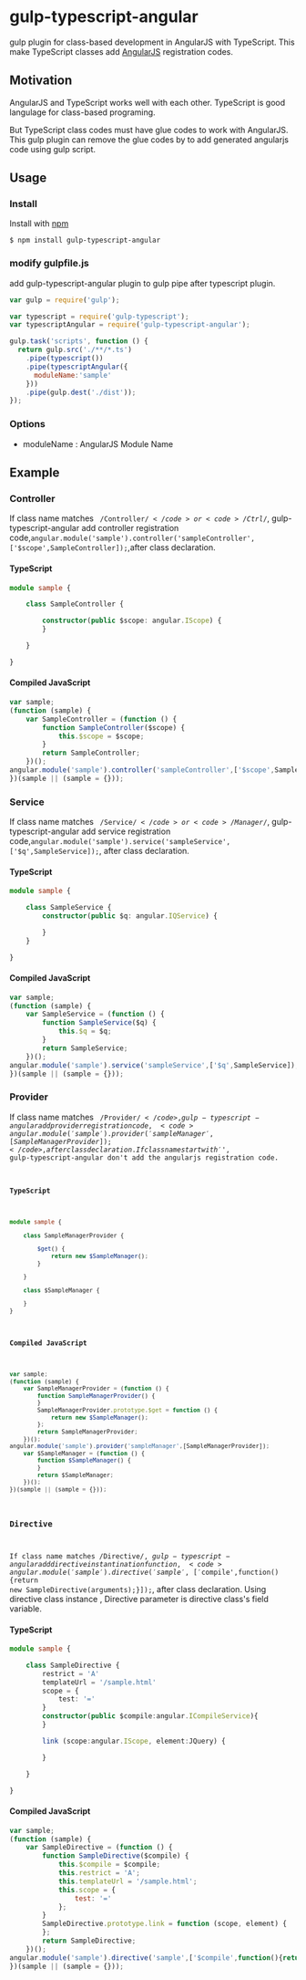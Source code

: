 # gulp-typescript-angular
gulp plugin for class-based development in AngularJS with TypeScript.
This make TypeScript classes add [AngularJS](http://angularjs.org/) registration codes.

## Motivation
AngularJS and TypeScript works well with each other.
TypeScript is good langulage for class-based programing.

But TypeScript class codes must have glue codes to work with AngularJS.
This gulp plugin can remove the glue codes by to add generated angularjs code using gulp script.

## Usage

### Install
Install with [npm](https://npmjs.org/package/gulp-typescript-angular)

```
$ npm install gulp-typescript-angular
```

### modify gulpfile.js
add gulp-typescript-angular plugin to gulp pipe after typescript plugin.

```javascript
var gulp = require('gulp');

var typescript = require('gulp-typescript');
var typescriptAngular = require('gulp-typescript-angular');

gulp.task('scripts', function () {
  return gulp.src('./**/*.ts')
    .pipe(typescript())
    .pipe(typescriptAngular({
      moduleName:'sample'
    }))
    .pipe(gulp.dest('./dist'));
});
```
### Options
 - moduleName : AngularJS Module Name

## Example
### Controller
If class name matches <code> /Controller$/</code> or <code>/Ctrl$/</code>, gulp-typescript-angular add controller registration code,<code>angular.module('sample').controller('sampleController',['$scope',SampleController]);</code>,after class declaration.

#### TypeScript
```typescript
module sample {

    class SampleController {

        constructor(public $scope: angular.IScope) {
        }

    }

}
```
#### Compiled JavaScript
```javascript
var sample;
(function (sample) {
    var SampleController = (function () {
        function SampleController($scope) {
            this.$scope = $scope;
        }
        return SampleController;
    })();
angular.module('sample').controller('sampleController',['$scope',SampleController]);
})(sample || (sample = {}));
```

### Service

If class name matches <code> /Service$/</code> or <code>/Manager$/</code>, gulp-typescript-angular add service registration code,<code>angular.module('sample').service('sampleService',['$q',SampleService]);</code>, after class declaration.


#### TypeScript
```typescript
module sample {

    class SampleService {
        constructor(public $q: angular.IQService) {

        }
    }

}

```
#### Compiled JavaScript
```javascript
var sample;
(function (sample) {
    var SampleService = (function () {
        function SampleService($q) {
            this.$q = $q;
        }
        return SampleService;
    })();
angular.module('sample').service('sampleService',['$q',SampleService]);
})(sample || (sample = {}));
```

### Provider

If class name matches <code> /Provider$/</code> , gulp-typescript-angular add provider registration code,<code>angular.module('sample').provider('sampleManager',[SampleManagerProvider]);</code>, after class declaration.
If class name start with '$', gulp-typescript-angular don't add the angularjs registration code.


#### TypeScript
```typescript
module sample {

    class SampleManagerProvider {

        $get() {
            return new $SampleManager();
        }

    }

    class $SampleManager {

    }
}


```
#### Compiled JavaScript
```javascript
var sample;
(function (sample) {
    var SampleManagerProvider = (function () {
        function SampleManagerProvider() {
        }
        SampleManagerProvider.prototype.$get = function () {
            return new $SampleManager();
        };
        return SampleManagerProvider;
    })();
angular.module('sample').provider('sampleManager',[SampleManagerProvider]);
    var $SampleManager = (function () {
        function $SampleManager() {
        }
        return $SampleManager;
    })();
})(sample || (sample = {}));
```

### Directive
If class name matches /Directive$/, gulp-typescript-angular add directive instantination function,<code>angular.module('sample').directive('sample',['$compile',function(){return new SampleDirective(arguments);}]);</code>, after class declaration.
Using directive class instance , Directive parameter is directive class's field variable.

#### TypeScript
```typescript
module sample {

    class SampleDirective {
        restrict = 'A'
        templateUrl = '/sample.html'
        scope = {
            test: '='
        }
        constructor(public $compile:angular.ICompileService){
        }

        link (scope:angular.IScope, element:JQuery) {

        }

    }

}
```
#### Compiled JavaScript
```javascript
var sample;
(function (sample) {
    var SampleDirective = (function () {
        function SampleDirective($compile) {
            this.$compile = $compile;
            this.restrict = 'A';
            this.templateUrl = '/sample.html';
            this.scope = {
                test: '='
            };
        }
        SampleDirective.prototype.link = function (scope, element) {
        };
        return SampleDirective;
    })();
angular.module('sample').directive('sample',['$compile',function(){return new SampleDirective(arguments);}]);
})(sample || (sample = {}));
```
